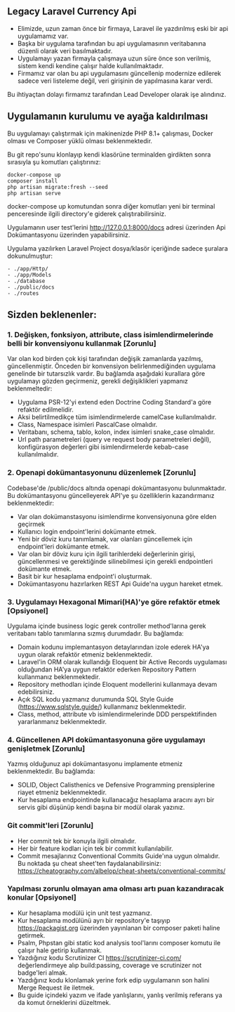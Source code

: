 ## Legacy Laravel Currency Api

- Elimizde, uzun zaman önce bir firmaya, Laravel ile yazdırılmış eski bir api uygulamamız var. 
- Başka bir uygulama tarafından bu api uygulamasının veritabanına düzenli olarak veri basılmaktadır.
- Uygulamayı yazan firmayla çalışmaya uzun süre önce son verilmiş, sistem kendi kendine çalışır halde kullanılmaktadır.
- Firmamız var olan bu api uygulamasını güncellenip modernize edilerek sadece veri listeleme değil, veri girişinin de yapılmasına karar verdi.

Bu ihtiyaçtan dolayı firmamız tarafından Lead Developer olarak işe alındınız.

## Uygulamanın kurulumu ve ayağa kaldırılması

Bu uygulamayı çalıştırmak için makinenizde PHP 8.1+ çalışması, Docker olması ve Composer yüklü olması beklenmektedir.

Bu git repo'sunu klonlayıp kendi klasörüne terminalden girdikten sonra sırasıyla şu komutları çalıştırınız:
```shell
docker-compose up
composer install
php artisan migrate:fresh --seed
php artisan serve
```
docker-compose up komutundan sonra diğer komutları yeni bir terminal penceresinde ilgili directory'e giderek çalıştırabilirsiniz.

Uygulamanın user test'lerini http://127.0.0.1:8000/docs adresi üzerinden Api Dokümantasyonu üzerinden yapabilirsiniz.

Uygulama yazılırken Laravel Project dosya/klasör içeriğinde sadece şuralara dokunulmuştur:

```shell
- ./app/Http/
- ./app/Models
- ./database
- ./public/docs
- ./routes
```

## Sizden beklenenler:

### 1. Değişken, fonksiyon, attribute, class isimlendirmelerinde belli bir konvensiyonu kullanmak [Zorunlu]

Var olan kod birden çok kişi tarafından değişik zamanlarda yazılmış, güncellenmiştir. 
Önceden bir konvensiyon belirlenmediğinden uygulama genelinde bir tutarsızlık vardır.
Bu bağlamda aşağıdaki kurallara göre uygulamayı gözden geçirmeniz, gerekli değişiklikleri yapmanız beklenmeltedir:

- Uygulama PSR-12'yi extend eden Doctrine Coding Standard'a göre refaktör edilmelidir.
- Aksi belirtilmedikçe tüm isimlendirmelerde camelCase kullanılmalıdır.
- Class, Namespace isimleri PascalCase olmalıdır.
- Veritabanı, schema, tablo, kolon, index isimleri snake_case olmalıdır.
- Url path parametreleri (query ve request body parametreleri değil), konfigürasyon değerleri gibi isimlendirmelerde kebab-case kullanılmalıdır.

### 2. Openapi dokümantasyonunu düzenlemek [Zorunlu]

Codebase'de /public/docs altında openapi dokümantasyonu bulunmaktadır. 
Bu dokümantasyonu güncelleyerek API'ye şu özelliklerin kazandırmanız beklenmektedir:

- Var olan dokümanstasyonu isimlendirme konvensiyonuna göre elden geçirmek
- Kullanıcı login endpoint'lerini dokümante etmek.
- Yeni bir döviz kuru tanımlamak, var olanları güncellemek için endpoint'leri dokümante etmek.
- Var olan bir döviz kuru için ilgili tarihlerdeki değerlerinin girişi, güncellenmesi ve gerektiğinde silinebilmesi için gerekli endpointleri dokümante etmek.
- Basit bir kur hesaplama endpoint'i oluşturmak.
- Dokümantasyonu hazırlarken REST Api Guide'na uygun hareket etmek.


### 3. Uygulamayı Hexagonal Mimari(HA)'ye göre refaktör etmek [Opsiyonel]

Uygulama içinde business logic gerek controller method'larına gerek veritabanı tablo tanımlarına sızmış durumdadır.
Bu bağlamda:

- Domain kodunu implemantasyon detaylarından izole ederek HA'ya uygun olarak refaktör etmeniz beklenmektedir.
- Laravel'in ORM olarak kullandığı Eloquent bir Active Records uygulaması olduğundan HA'ya uygun refaktör ederken Repository Pattern kullanmanız beklenmektedir.
- Repository methodları içinde Eloquent modellerini kullanmaya devam edebilirsiniz.
- Açık SQL kodu yazmanız durumunda SQL Style Guide (https://www.sqlstyle.guide/) kullanmanız beklenmektedir.
- Class, method, attribute vb isimlendirmelerinde DDD perspektifinden yararlanmanız beklenmektedir.

### 4. Güncellenen API dokümantasyonuna göre uygulamayı genişletmek [Zorunlu]

Yazmış olduğunuz api dokümantasyonu implamente etmeniz beklenmektedir. Bu bağlamda:

- SOLID, Object Calisthenics ve Defensive Programming prensiplerine riayet etmeniz beklenmektedir.
- Kur hesaplama endpointinde kullanacağız hesaplama aracını ayrı bir servis gibi düşünüp kendi başına bir modül olarak yazınız.

### Git commit'leri [Zorunlu]

- Her commit tek bir konuyla ilgili olmalıdır.
- Her bir feature kodları için tek bir commit kullanılabilir.
- Commit mesajlarınız Conventional Commits Guide'ına uygun olmalıdır. Bu noktada şu cheat sheet'ten faydalanabilirsiniz: https://cheatography.com/albelop/cheat-sheets/conventional-commits/

### Yapılması zorunlu olmayan ama olması artı puan kazandıracak konular [Opsiyonel]

- Kur hesaplama modülü için unit test yazmanız.
- Kur hesaplama modülünü ayrı bir repository'e taşıyıp https://packagist.org üzerinden yayınlanan bir composer paketi haline getirmek.
- Psalm, Phpstan gibi static kod analysis tool'larını composer komutu ile çalışır hale getirip kullanmak. 
- Yazdığınız kodu Scrutinizer CI https://scrutinizer-ci.com/ değerlendirmeye alıp build:passing, coverage ve scrutinizer not badge'leri almak.
- Yazdığınız kodu klonlamak yerine fork edip uygulamanın son halini Merge Request ile iletmek.
- Bu guide içindeki yazım ve ifade yanlışlarını, yanlış verilmiş referans ya da komut örneklerini düzeltmek.  


